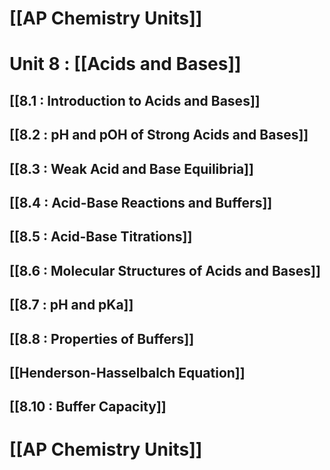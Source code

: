 # [[AP Chemistry Units]]

# Unit 8 : [[Acids and Bases]]
## [[8.1 : Introduction to Acids and Bases]]
## [[8.2 : pH and pOH of Strong Acids and Bases]]
## [[8.3 : Weak Acid and Base Equilibria]]
## [[8.4 : Acid-Base Reactions and Buffers]]
## [[8.5 : Acid-Base Titrations]]
## [[8.6 : Molecular Structures of Acids and Bases]]
## [[8.7 : pH and pKa]]
## [[8.8 : Properties of Buffers]]
## [[Henderson-Hasselbalch Equation]]
## [[8.10 : Buffer Capacity]]

# [[AP Chemistry Units]]